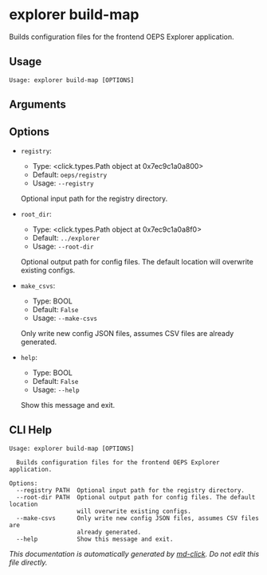 
# explorer build-map

Builds configuration files for the frontend OEPS Explorer application.

## Usage

```
Usage: explorer build-map [OPTIONS]
```

## Arguments


## Options

* `registry`:
    * Type: <click.types.Path object at 0x7ec9c1a0a800>
    * Default: `oeps/registry`
    * Usage: `--registry`

    Optional input path for the registry directory.



* `root_dir`:
    * Type: <click.types.Path object at 0x7ec9c1a0a8f0>
    * Default: `../explorer`
    * Usage: `--root-dir`

    Optional output path for config files. The default location will overwrite existing configs.



* `make_csvs`:
    * Type: BOOL
    * Default: `False`
    * Usage: `--make-csvs`

    Only write new config JSON files, assumes CSV files are already generated.



* `help`:
    * Type: BOOL
    * Default: `False`
    * Usage: `--help`

    Show this message and exit.



## CLI Help

```
Usage: explorer build-map [OPTIONS]

  Builds configuration files for the frontend OEPS Explorer application.

Options:
  --registry PATH  Optional input path for the registry directory.
  --root-dir PATH  Optional output path for config files. The default location
                   will overwrite existing configs.
  --make-csvs      Only write new config JSON files, assumes CSV files are
                   already generated.
  --help           Show this message and exit.
```


_This documentation is automatically generated by [md-click](https://github.com/RiveryIo/md-click). Do not edit this file directly._

